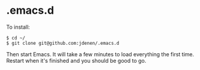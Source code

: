 .emacs.d
========
To install:

    $ cd ~/
    $ git clone git@github.com:jdenen/.emacs.d
    
Then start Emacs. It will take a few minutes to load everything the first time. Restart when it's finished and you should be good to go.
